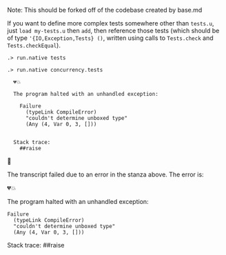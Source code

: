 
Note: This should be forked off of the codebase created by base.md

If you want to define more complex tests somewhere other than `tests.u`, just `load my-tests.u` then `add`,
then reference those tests (which should be of type `'{IO,Exception,Tests} ()`, written using calls
to `Tests.check` and `Tests.checkEqual`).

```ucm
.> run.native tests

```
```ucm
.> run.native concurrency.tests

  💔💥
  
  The program halted with an unhandled exception:
  
    Failure
      (typeLink CompileError)
      "couldn't determine unboxed type"
      (Any (4, Var 0, 3, []))
  
  
  Stack trace:
    ##raise

```



🛑

The transcript failed due to an error in the stanza above. The error is:


  💔💥
  
  The program halted with an unhandled exception:
  
    Failure
      (typeLink CompileError)
      "couldn't determine unboxed type"
      (Any (4, Var 0, 3, []))
  
  
  Stack trace:
    ##raise

